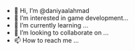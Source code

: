 - 👋 Hi, I’m @daniyaalahmad
- 👀 I’m interested in game development...
- 🌱 I’m currently learning ...
- 💞️ I’m looking to collaborate on ...
- 📫 How to reach me ...

<!---
daniyaalahmad/daniyaalahmad is a ✨ special ✨ repository because its `README.md` (this file) appears on your GitHub profile.
You can click the Preview link to take a look at your changes.
--->
